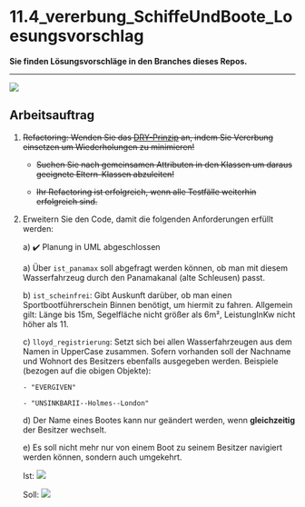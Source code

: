 # 11.4_vererbung_SchiffeUndBoote_Loesungsvorschlag
**Sie finden Lösungsvorschläge in den Branches dieses Repos.**

----
[![](https://mermaid.ink/img/pako:eNqdVclu2zAQ_RWCp7i1Ay-xZAuBD2lubU8JUKAQIFDiSCJMkS5FZbHrP-utP9aRvISyXDeoDrY073GWxxlyQxPNgQY0kaws7wXLDCtCxYWBxAqtyN1jqAg-DU6-MMU3O0P9DIhiBQSktMY1Liswa5COfRsq1803_AGTshxpVeY4vL0lLMZVLLFksXB9SgYqg0ioqAALRgVEKOsSYgPCXiLkGvJLuBWQZkxlFyhnqv1IRGmjFUOIvVz1SKy1dFEp9SuPDGRIMwJMpTJkdYW5g1LYNRgyGCwamV29DmBL-idtzqqvWJKfBWpdUfeOPWdVqaqiANOBVnLdsWljOzaJCQdO2seyHpJcpCkW9XNxsusneLfoHfTO5miH31sBNa92G7p8djbzmN0nrSwTCkzppLmL62ZyQmvtAlNrlssoOVDOhXlkank5whtj066LQwbPIsltXYQ95_xOa_t3fffo4thCrbZC8F36xvvFwYmbXYuXYKMD40oBDn_UXdB70oKfjg2WDEKlOLlXvQ_t8P89SA-omIyPotQ1trrqALeELmtrimdMsjsifhTjS7k6yb3FXeFgXIh7gDfvatE3ZduURt-jrVnwT2XPZau0BRLSDvVZGI5OCQdFPgvFwSzr9PHr96-4GQDUPgZ1HaKfe5bjgQUvKynWwuIoZChjA1Lap3ieFExwvFuakkNqcyggpAG-ckhZJW1IQ7VFKqusfnhVCQ2sqaBPqxVnFva3EQ1SJku0AhdWm6_7-6r-61M8eGmwoS80GF6PZvOZN57689HQH89uptM-faXBeHrt-fPxZOTdTDzf86ezbZ-utS7qJd505E9mQ39ygy_eaN44_N6AdSbbP200N8o?type=png)](https://mermaid.live/edit#pako:eNqdVclu2zAQ_RWCp7i1Ay-xZAuBD2lubU8JUKAQIFDiSCJMkS5FZbHrP-utP9aRvISyXDeoDrY073GWxxlyQxPNgQY0kaws7wXLDCtCxYWBxAqtyN1jqAg-DU6-MMU3O0P9DIhiBQSktMY1Liswa5COfRsq1803_AGTshxpVeY4vL0lLMZVLLFksXB9SgYqg0ioqAALRgVEKOsSYgPCXiLkGvJLuBWQZkxlFyhnqv1IRGmjFUOIvVz1SKy1dFEp9SuPDGRIMwJMpTJkdYW5g1LYNRgyGCwamV29DmBL-idtzqqvWJKfBWpdUfeOPWdVqaqiANOBVnLdsWljOzaJCQdO2seyHpJcpCkW9XNxsusneLfoHfTO5miH31sBNa92G7p8djbzmN0nrSwTCkzppLmL62ZyQmvtAlNrlssoOVDOhXlkank5whtj066LQwbPIsltXYQ95_xOa_t3fffo4thCrbZC8F36xvvFwYmbXYuXYKMD40oBDn_UXdB70oKfjg2WDEKlOLlXvQ_t8P89SA-omIyPotQ1trrqALeELmtrimdMsjsifhTjS7k6yb3FXeFgXIh7gDfvatE3ZduURt-jrVnwT2XPZau0BRLSDvVZGI5OCQdFPgvFwSzr9PHr96-4GQDUPgZ1HaKfe5bjgQUvKynWwuIoZChjA1Lap3ieFExwvFuakkNqcyggpAG-ckhZJW1IQ7VFKqusfnhVCQ2sqaBPqxVnFva3EQ1SJku0AhdWm6_7-6r-61M8eGmwoS80GF6PZvOZN57689HQH89uptM-faXBeHrt-fPxZOTdTDzf86ezbZ-utS7qJd505E9mQ39ygy_eaN44_N6AdSbbP200N8o)

## Arbeitsauftrag
1)  ~~Refactoring: Wenden Sie das [DRY-Prinzip](https://www.generic.de/blog/dry-vs-kiss-clean-code-prinzipien) an, indem Sie Vererbung einsetzen um Wiederholungen zu minimieren!~~

    - ~~Suchen Sie nach gemeinsamen Attributen in den Klassen um daraus geeignete Eltern-Klassen abzuleiten!~~

    - ~~Ihr Refactoring ist erfolgreich, wenn alle Testfälle weiterhin erfolgreich sind.~~

2)  Erweitern Sie den Code, damit die folgenden Anforderungen erfüllt werden:

    a) :heavy_check_mark: Planung in UML abgeschlossen

    a)  Über `ist_panamax` soll abgefragt werden können, ob man mit diesem Wasserfahrzeug durch den Panamakanal (alte Schleusen) passt.

    b)  `ist_scheinfrei`: Gibt Auskunft darüber, ob man einen Sportbootführerschein Binnen benötigt, um hiermit zu fahren. Allgemein gilt: Länge bis 15m, Segelfläche nicht größer als 6m², LeistungInKw nicht höher als 11.

    c)  `lloyd_registrierung`: Setzt sich bei allen Wasserfahrzeugen aus dem Namen in UpperCase zusammen. Sofern vorhanden soll der Nachname und Wohnort des Besitzers ebenfalls ausgegeben werden. Beispiele (bezogen auf die obigen Objekte):

        - "EVERGIVEN"

        - "UNSINKBARII--Holmes--London"

    d)  Der Name eines Bootes kann nur geändert werden, wenn **gleichzeitig** der Besitzer wechselt.

    e)  Es soll nicht mehr nur von einem Boot zu seinem Besitzer navigiert werden können, sondern auch umgekehrt.

    Ist:
    [![](https://mermaid.ink/img/pako:eNotjb0OwjAQg18lurl9gQwMiJGJrrcciVsi5QcllwGqvjtB4MmyLX87ueJBlji7KK1dgmxVEmcfKpyGks31xtkMLdgQ76WomeeTOaMFfaP-OpoooSYJflzt34xJH0hgssN6rNKj8qAcYypdy_LKjqzWjon604vijya7Smw4PqqANBw?type=png)](https://mermaid.live/edit#pako:eNotjb0OwjAQg18lurl9gQwMiJGJrrcciVsi5QcllwGqvjtB4MmyLX87ueJBlji7KK1dgmxVEmcfKpyGks31xtkMLdgQ76WomeeTOaMFfaP-OpoooSYJflzt34xJH0hgssN6rNKj8qAcYypdy_LKjqzWjon604vijya7Smw4PqqANBw)

    Soll:
    [![](https://mermaid.ink/img/pako:eNotjb0OwjAQg18lurl9gYyIkYmutxyJWyLlByWXAaq-e4PAk2Vb_nZyxYMscXZRWrsG2aokzj5UOA0lm9udsxlasCE-SlEzz-aCFvSD-qtoooSaJPjxtH8zJn0igckO67FKj8oDcoypdC3LOzuyWjsm6i8vij-Z7Cqx4TgBf4kz3g?type=png)](https://mermaid.live/edit#pako:eNotjb0OwjAQg18lurl9gYyIkYmutxyJWyLlByWXAaq-e4PAk2Vb_nZyxYMscXZRWrsG2aokzj5UOA0lm9udsxlasCE-SlEzz-aCFvSD-qtoooSaJPjxtH8zJn0igckO67FKj8oDcoypdC3LOzuyWjsm6i8vij-Z7Cqx4TgBf4kz3g)

[^1]: Der Code wurde ursprünglich in C# verfasst und mit Hilfe von ChatGPT in Python übersetzt. Also halten Sie Ausschau nach Fehlern oder Unstimmigkeiten!

[^2]: Jedes UML-Diagramm dient in erster Linie der Kommunikation. Ich möchte hier nicht auf jedes Detail (Konstruktoren, get-Methoden) eingehen. Daher habe ich nur einen Teil dargestellt. Auf Abweichungen zwischen UML und tatsächlicher Syntax wird u.a. in [dieser Diskussion](https://stackoverflow.com/questions/470097/how-to-represent-a-c-sharp-property-in-uml) eingegangen.

